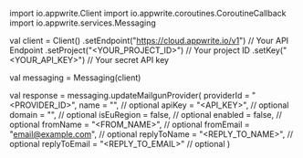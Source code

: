 import io.appwrite.Client
import io.appwrite.coroutines.CoroutineCallback
import io.appwrite.services.Messaging

val client = Client()
    .setEndpoint("https://cloud.appwrite.io/v1") // Your API Endpoint
    .setProject("&lt;YOUR_PROJECT_ID&gt;") // Your project ID
    .setKey("&lt;YOUR_API_KEY&gt;") // Your secret API key

val messaging = Messaging(client)

val response = messaging.updateMailgunProvider(
    providerId = "<PROVIDER_ID>",
    name = "<NAME>", // optional
    apiKey = "<API_KEY>", // optional
    domain = "<DOMAIN>", // optional
    isEuRegion = false, // optional
    enabled = false, // optional
    fromName = "<FROM_NAME>", // optional
    fromEmail = "email@example.com", // optional
    replyToName = "<REPLY_TO_NAME>", // optional
    replyToEmail = "<REPLY_TO_EMAIL>" // optional
)
